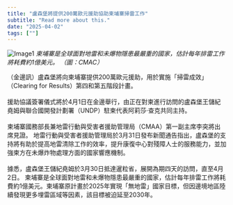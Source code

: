 ```yaml
---
title: "盧森堡將提供200萬歐元援助協助柬埔寨掃雷工作"
subtitle: "Read more about this."
date: "2025-04-02"
tags: [""]
---
```


![Image1](/thumbnails/luxembourg-demining-aid.jpg "new-year-reunion")
*柬埔寨是全球面對地雷和未爆物隱患最嚴重的國家，估計每年排雷工作將耗費約1億美元。 （圖：CMAC）*

（金邊訊）盧森堡將向柬埔寨提供200萬歐元援助，用於實施「掃雷成效」（Clearing for Results）第四和第五階段計畫。
<br/>
<br/>
援助協議簽署儀式將於4月1日在金邊舉行，由正在對柬進行訪問的盧森堡王儲紀堯姆與聯合國開發計劃署（UNDP）駐柬代表阿莉莎·查克共同主持。
<br/>
<br/>
柬埔寨國務部長兼地雷行動與受害者援助管理局（CMAA）第一副主席李突將出席見證。
地雷行動與受害者援助管理局於3月31日發布新聞通告指出，盧森堡的支持將有助於提高地雷清除工作的效率，提升康復中心對殘障人士的服務能力，並加強柬方在未爆炸物處理方面的國家響應機制。
<br/>
<br/>
據悉，盧森堡王儲紀堯姆於3月30日抵達暹粒省，展開為期四天的訪問，直至4月2日。
柬埔寨是全球面對地雷和未爆物隱患最嚴重的國家，估計每年排雷工作將耗費約1億美元。柬埔寨原計畫於2025年實現「無地雷」國家目標，但因邊境地區陸續發現更多埋雷區域等因素，該目標被迫延至2030年。
